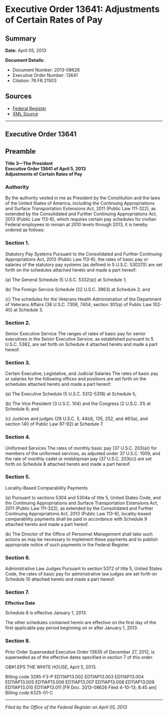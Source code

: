 # Executive Order 13641: Adjustments of Certain Rates of Pay

## Summary

**Date:** April 05, 2013

**Document Details:**
- Document Number: 2013-08626
- Executive Order Number: 13641
- Citation: 78 FR 21503

## Sources
- [Federal Register](https://www.federalregister.gov/documents/2013/04/11/2013-08626/adjustments-of-certain-rates-of-pay)
- [XML Source](https://www.federalregister.gov/documents/full_text/xml/2013/04/11/2013-08626.xml)

---

## Executive Order 13641

## Preamble

**Title 3—The President**  
**Executive Order 13641 of April 5, 2013**  
**Adjustments of Certain Rates of Pay**

### Authority

By the authority vested in me as President by the Constitution and the laws of the United States of America, including the Continuing Appropriations and Surface Transportation Extensions Act, 2011 (Public Law 111-322), as extended by the Consolidated and Further Continuing Appropriations Act, 2013 (Public Law 113-6), which requires certain pay schedules for civilian Federal employees to remain at 2010 levels through 2013, it is hereby ordered as follows:
### Section 1.

Statutory Pay Systems
Pursuant to the Consolidated and Further Continuing Appropriations Act, 2013 (Public Law 113-6), the rates of basic pay or salaries of the statutory pay systems (as defined in 5 U.S.C. 5302(1)) are set forth on the schedules attached hereto and made a part hereof:

(a) The General Schedule (5 U.S.C. 5332(a)) at Schedule 1;

(b) The Foreign Service Schedule (22 U.S.C. 3963) at Schedule 2; and

(c) The schedules for the Veterans Health Administration of the Department of Veterans Affairs (38 U.S.C. 7306, 7404; section 301(a) of Public Law 102-40) at Schedule 3.
### Section 2.

Senior Executive Service
The ranges of rates of basic pay for senior executives in the Senior Executive Service, as established pursuant to 5 U.S.C. 5382, are set forth on Schedule 4 attached hereto and made a part hereof.
### Section 3.

Certain Executive, Legislative, and Judicial Salaries
The rates of basic pay or salaries for the following offices and positions are set forth on the schedules attached hereto and made a part hereof:

(a) The Executive Schedule (5 U.S.C. 5312-5318) at Schedule 5;

(b) The Vice President (3 U.S.C. 104) and the Congress (2 U.S.C. 31) at Schedule 6; and

(c) Justices and judges (28 U.S.C. 5, 44(d), 135, 252, and 461(a), and section 140 of Public Law 97-92) at Schedule 7.
### Section 4.

Uniformed Services
The rates of monthly basic pay (37 U.S.C. 203(a)) for members of the uniformed services, as adjusted under 37 U.S.C. 1009, and the rate of monthly cadet or midshipman pay (37 U.S.C. 203(c)) are set forth on Schedule 8 attached hereto and made a part hereof.
### Section 5.

Locality-Based Comparability Payments

(a) Pursuant to sections 5304 and 5304a of title 5, United States Code, and the Continuing Appropriations and Surface Transportation Extensions Act, 2011 (Public Law 111-322), as extended by the Consolidated and Further Continuing Appropriations Act, 2013 (Public Law 113-6), locality-based comparability payments shall be paid in accordance with Schedule 9 attached hereto and made a part hereof.

(b) The Director of the Office of Personnel Management shall take such actions as may be necessary to implement these payments and to publish appropriate notice of such payments in the 
Federal Register.
### Section 6.

Administrative Law Judges
Pursuant to section 5372 of title 5, United States Code, the rates of basic pay for administrative law judges are set forth on Schedule 10 attached hereto and made a part hereof.
### Section 7.

**Effective Date**

Schedule 8 is effective January 1, 2013.

The other schedules contained herein are effective on the first day of the first applicable pay period beginning on or after January 1, 2013.
### Section 8.

Prior Order Superseded
Executive Order 13635 of December 27, 2012, is superseded as of the effective dates specified in section 7 of this order.

OB#1.EPS
THE WHITE HOUSE,
April 5, 2013.

Billing code 3295-F3-P
ED11AP13.002
ED11AP13.003
ED11AP13.004
ED11AP13.005
ED11AP13.006
ED11AP13.007
ED11AP13.008
ED11AP13.009
ED11AP13.010
ED11AP13.011
[FR Doc. 2013-08626
Filed 4-10-13; 8:45 am]
Billing code 6325-01-C

---

*Filed by the Office of the Federal Register on April 05, 2013*
